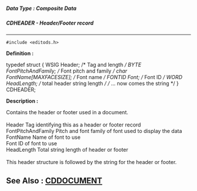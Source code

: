 ##### Data Type : Composite Data
##### CDHEADER - Header/Footer record
---
```
#include <editods.h>
```

**Definition :**

typedef struct {
   WSIG Header;   /* Tag and length */
   BYTE FontPitchAndFamily; /* Font pitch and family */
   char FontName[MAXFACESIZE]; /* Font name */
   FONTID Font;    /* Font ID */
   WORD HeadLength;   /* total header string length */
 /* ... now comes the string */
} CDHEADER;

**Description :**

Contains the header or footer used in a document.<br>
<br>
        Header                                Tag identifying this as a header or footer record<br>
        FontPitchAndFamily        Pitch and font family of font used to display the data<br>
        FontName                           Name of font to use<br>
        Font                                       ID of font to use<br>
        HeadLength                       Total string length of header or footer<br>
<br>
This header structure is followed by the string for the header or footer.


**See Also :**
[CDDOCUMENT](/domino-c-api-docs/reference/Data/CDDOCUMENT)
---
